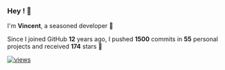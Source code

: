 ### Hey ! 👋

I'm **Vincent**, a seasoned developer 🫡

Since I joined GitHub **12** years ago, I pushed **1500** commits in **55** personal projects and received **174** stars 🥲

[![views](https://komarev.com/ghpvc/?username=vspiewak&style=flat&color=brightgreen&label=views&abbreviated=true)](https://github.com/vspiewak)